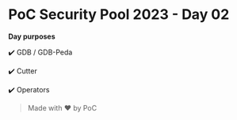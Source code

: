 # PoC Security Pool 2023 - Day 02

**Day purposes**

:heavy_check_mark: GDB / GDB-Peda

:heavy_check_mark: Cutter

:heavy_check_mark: Operators

> Made with :heart: by PoC